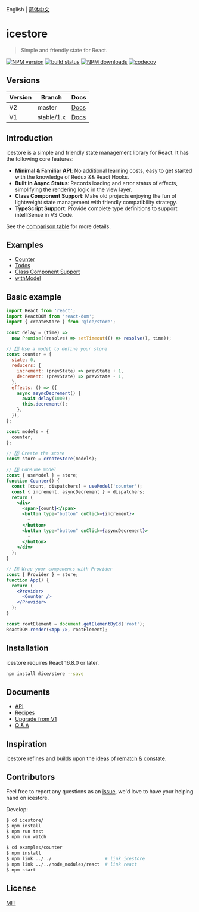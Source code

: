 English | [简体中文](./README.md)

# icestore

> Simple and friendly state for React.

[![NPM version](https://img.shields.io/npm/v/@ice/store.svg?style=flat)](https://npmjs.org/package/@ice/store)
[![build status](https://github.com/ice-lab/icestore/actions/workflows/ci.yml/badge.svg)](https://github.com/ice-lab/icestore/actions/workflows/ci.yml)
[![NPM downloads](http://img.shields.io/npm/dm/@ice/store.svg?style=flat)](https://npmjs.org/package/@ice/store)
[![codecov](https://codecov.io/gh/ice-lab/icestore/branch/master/graph/badge.svg)](https://codecov.io/gh/ice-lab/icestore)

## Versions

| Version | Branch | Docs |
| --- | --- | --- |
| V2  | master     |  [Docs](https://github.com/ice-lab/icestore#documents)
| V1  | stable/1.x |  [Docs](https://github.com/ice-lab/icestore/tree/stable/1.x#documents)

## Introduction

icestore is a simple and friendly state management library for React. It has the following core features:

- **Minimal & Familiar API**: No additional learning costs, easy to get started with the knowledge of Redux && React Hooks.
- **Built in Async Status**: Records loading and error status of effects, simplifying the rendering logic in the view layer.
- **Class Component Support**: Make old projects enjoying the fun of lightweight state management with friendly compatibility strategy.
- **TypeScript Support**: Provide complete type definitions to support intelliSense in VS Code.

See the [comparison table](docs/recipes.md#能力对比表) for more details.

## Examples

- [Counter](https://codesandbox.io/s/github/ice-lab/icestore/tree/master/examples/counter)
- [Todos](https://codesandbox.io/s/github/ice-lab/icestore/tree/master/examples/todos)
- [Class Component Support](https://codesandbox.io/s/github/ice-lab/icestore/tree/master/examples/classComponent)
- [withModel](https://codesandbox.io/s/github/ice-lab/icestore/tree/master/examples/withModel)

## Basic example

```jsx
import React from 'react';
import ReactDOM from 'react-dom';
import { createStore } from '@ice/store';

const delay = (time) =>
  new Promise((resolve) => setTimeout(() => resolve(), time));

// 1️⃣ Use a model to define your store
const counter = {
  state: 0,
  reducers: {
    increment: (prevState) => prevState + 1,
    decrement: (prevState) => prevState - 1,
  },
  effects: () => ({
    async asyncDecrement() {
      await delay(1000);
      this.decrement();
    },
  }),
};

const models = {
  counter,
};

// 2️⃣ Create the store
const store = createStore(models);

// 3️⃣ Consume model
const { useModel } = store;
function Counter() {
  const [count, dispatchers] = useModel('counter');
  const { increment, asyncDecrement } = dispatchers;
  return (
    <div>
      <span>{count}</span>
      <button type="button" onClick={increment}>
        +
      </button>
      <button type="button" onClick={asyncDecrement}>
        -
      </button>
    </div>
  );
}

// 4️⃣ Wrap your components with Provider
const { Provider } = store;
function App() {
  return (
    <Provider>
      <Counter />
    </Provider>
  );
}

const rootElement = document.getElementById('root');
ReactDOM.render(<App />, rootElement);
```

## Installation

icestore requires React 16.8.0 or later.

```bash
npm install @ice/store --save
```

## Documents

- [API](./docs/api.md)
- [Recipes](./docs/recipes.md)
- [Upgrade from V1](./docs/upgrade-guidelines.md)
- [Q & A](./docs/qna.md)

## Inspiration

icestore refines and builds upon the ideas of [rematch](https://github.com/rematch/rematch) & [constate](https://github.com/diegohaz/constate).

## Contributors

Feel free to report any questions as an [issue](https://github.com/ice-lab/icestore/issues/new), we'd love to have your helping hand on icestore.

Develop:

```bash
$ cd icestore/
$ npm install
$ npm run test
$ npm run watch

$ cd examples/counter
$ npm install
$ npm link ../../                    # link icestore
$ npm link ../../node_modules/react  # link react
$ npm start
```

## License

[MIT](LICENSE)
